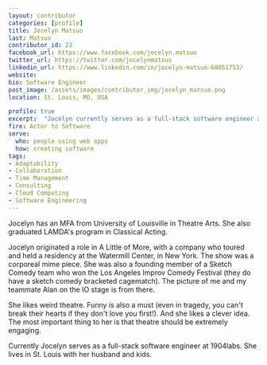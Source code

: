 ```yaml
---
layout: contributor
categories: [profile]
title: Jocelyn Matsuo
last: Matsuo
contributor_id: 23
facebook_url: https://www.facebook.com/jocelyn.matsuo
twitter_url: https://twitter.com/jocelynmatsuo
linkedin_url: https://www.linkedin.com/in/jocelyn-matsuo-68851753/
website: 
bio: Software Engineer
post_image: /assets/images/contributor_img/jocelyn_matsuo.png
location: St. Louis, MO, USA

profile: true
excerpt:  "Jocelyn currently serves as a full-stack software engineer at 1904labs. Career Path: Actor to Software"
fire: Actor to Software
serve:
  who: people using web apps
  how: creating software
tags:
- Adaptability
- Collaboration
- Time Management
- Consulting
- Cloud Computing
- Software Engineering
---
```

Jocelyn has an MFA from University of Louisville in Theatre Arts. She also graduated LAMDA's program in Classical Acting.

Jocelyn originated a role in A Little of More, with a company who toured and held a residency at the Watermill Center, in New York. The show was a corporeal mime piece. She was also a founding member of a Sketch Comedy team who won the Los Angeles Improv Comedy Festival (they do have a sketch comedy bracketed cagematch). The picture of me and my teammate Alan on the IO stage is from there.

She likes weird theatre. Funny is also a must (even in tragedy, you can't break their hearts if they don't love you first!). And she likes a clever idea. The most important thing to her is that theatre should be extremely engaging.

Currently Jocelyn serves as a full-stack software engineer at 1904labs. She lives in St. Louis with her husband and kids.